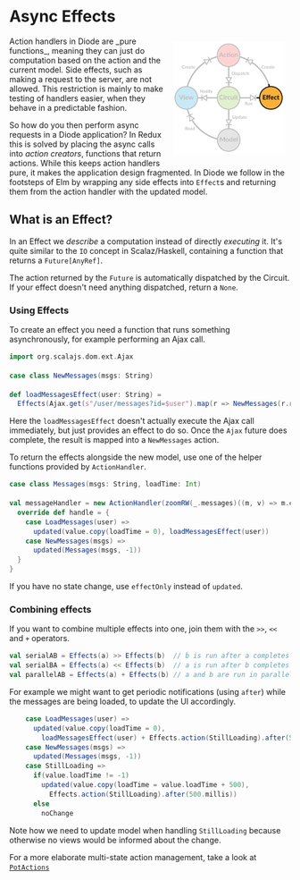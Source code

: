 # Async Effects

<img src="../images/architecture-effect.png" style="float: right; padding: 10px">
Action handlers in Diode are _pure functions_, meaning they can just do computation based on the action and the current model. Side effects, such as making a
request to the server, are not allowed. This restriction is mainly to make testing of handlers easier, when they behave in a predictable fashion.

So how do you then perform async requests in a Diode application? In Redux this is solved by placing the async calls into _action creators_, functions that 
return actions. While this keeps action handlers pure, it makes the application design fragmented. In Diode we follow in the footsteps of Elm by wrapping any
side effects into `Effect`s and returning them from the action handler with the updated model.

## What is an Effect?

In an Effect we _describe_ a computation instead of directly _executing_ it. It's quite similar to the `IO` concept in Scalaz/Haskell, containing a function
that returns a `Future[AnyRef]`.

The action returned by the `Future` is automatically dispatched by the Circuit. If your effect doesn't need anything dispatched, return a `None`.

### Using Effects

To create an effect you need a function that runs something asynchronously, for example performing an Ajax call.
 
```scala
import org.scalajs.dom.ext.Ajax

case class NewMessages(msgs: String)

def loadMessagesEffect(user: String) = 
  Effects(Ajax.get(s"/user/messages?id=$user").map(r => NewMessages(r.responseText)))
```

Here the `loadMessagesEffect` doesn't actually execute the Ajax call immediately, but just provides an effect to do so. Once the `Ajax` future does complete, the
result is mapped into a `NewMessages` action.

To return the effects alongside the new model, use one of the helper functions provided by `ActionHandler`.

```scala
case class Messages(msgs: String, loadTime: Int)

val messageHandler = new ActionHandler(zoomRW(_.messages)((m, v) => m.copy(messages = v))) {
  override def handle = {
    case LoadMessages(user) =>
      updated(value.copy(loadTime = 0), loadMessagesEffect(user))
    case NewMessages(msgs) =>
      updated(Messages(msgs, -1))
  }
}
```

If you have no state change, use `effectOnly` instead of `updated`.
 
### Combining effects

If you want to combine multiple effects into one, join them with the `>>`, `<<` and `+` operators.

```scala
val serialAB = Effects(a) >> Effects(b)  // b is run after a completes
val serialBA = Effects(a) << Effects(b)  // a is run after b completes
val parallelAB = Effects(a) + Effects(b) // a and b are run in parallel
```

For example we might want to get periodic notifications (using `after`) while the messages are being loaded, to update the UI accordingly.

```scala
    case LoadMessages(user) =>
      updated(value.copy(loadTime = 0), 
        loadMessagesEffect(user) + Effects.action(StillLoading).after(500.millis))
    case NewMessages(msgs) =>
      updated(Messages(msgs, -1))
    case StillLoading =>
      if(value.loadTime != -1)
        updated(value.copy(loadTime = value.loadTime + 500),  
          Effects.action(StillLoading).after(500.millis)) 
      else
        noChange
```

Note how we need to update model when handling `StillLoading` because otherwise no views would be informed about the change.

For a more elaborate multi-state action management, take a look at [`PotActions`](../advanced/PotActions.md)